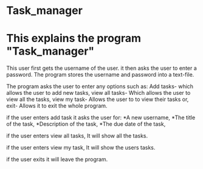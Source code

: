 # Task_manager
# This explains the program "Task_manager"
This user first gets the username of the user.
it then asks the user to enter a password.
The program stores the username and password into a text-file.

The program asks the user to enter any options such as:
Add tasks- which allows the user to add new tasks,
view all tasks- Which allows the user to view all the tasks,
view my task- Allows the user to to view their tasks or, 
exit- Allows it to exit the whole program.

if the user enters add task it asks the user for: 
*A new username,
*The title of the task,
*Description of the task,
*The due date of the task,

if the user enters view all tasks, It will show all the tasks.

if the user enters view my task, It will show the users tasks.

if the user exits it will leave the program.
